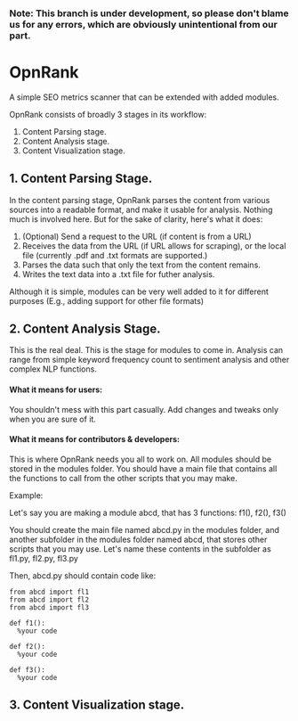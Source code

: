 ### Note: This branch is under development, so please don't blame us for any errors, which are obviously unintentional from our part.

# OpnRank

A simple SEO metrics scanner that can be extended with added modules.

OpnRank consists of broadly 3 stages in its workflow:

   1. Content Parsing stage.
   2. Content Analysis stage.
   3. Content Visualization stage.


## 1. Content Parsing Stage.

In the content parsing stage, OpnRank parses the content from various sources into a readable format, and make it usable for analysis. Nothing much is involved here. But for the sake of clarity, here's what it does:

   1. (Optional) Send a request to the URL (if content is from a URL)
   2. Receives the data from the URL (if URL allows for scraping), or the local file (currently .pdf and .txt formats are supported.)
   3. Parses the data such that only the text from the content remains.
   4. Writes the text data into a .txt file for futher analysis. 

Although it is simple, modules can be very well added to it for different purposes (E.g., adding support for other file formats)


## 2. Content Analysis Stage.

This is the real deal. This is the stage for modules to come in. Analysis can range from simple keyword frequency count to sentiment analysis and other complex NLP functions.


#### What it means for users:

You shouldn't mess with this part casually. Add changes and tweaks only when you are sure of it.


#### What it means for contributors & developers:

This is where OpnRank needs you all to work on. All modules should be stored in the modules folder. You should have a main file that contains all the functions to call from the other scripts that you may make.

Example:

Let's say you are making a module abcd, that has 3 functions: f1(), f2(), f3()

You should create the main file named abcd.py in the modules folder, and another subfolder in the modules folder named abcd, that stores other scripts that you may use. Let's name these contents in the subfolder as fl1.py, fl2.py, fl3.py

Then, abcd.py should contain code like:

    from abcd import fl1
    from abcd import fl2
    from abcd import fl3
    
    def f1():
      %your code
      
    def f2():
      %your code
    
    def f3():
      %your code

## 3. Content Visualization stage.
